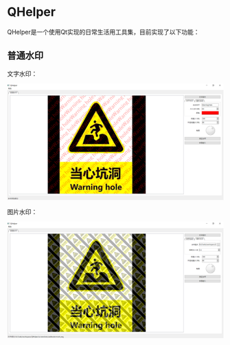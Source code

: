 # QHelper

QHelper是一个使用Qt实现的日常生活用工具集，目前实现了以下功能：

## 普通水印

文字水印：

![文字水印](screenshots/textwatermark.png)

图片水印：

![图片水印](screenshots/imagewatermark.png)